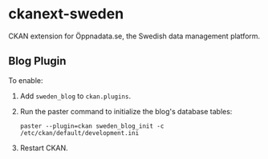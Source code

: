 ckanext-sweden
==============

CKAN extension for Öppnadata.se, the Swedish data management platform.


Blog Plugin
-----------

To enable:

1. Add `sweden_blog` to `ckan.plugins`.

2. Run the paster command to initialize the blog's database tables:

       paster --plugin=ckan sweden_blog_init -c /etc/ckan/default/development.ini

3. Restart CKAN.
